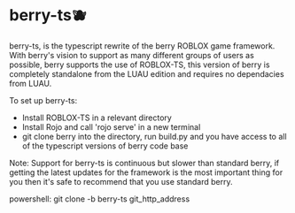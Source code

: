 # berry-ts🫐

berry-ts, is the typescript rewrite of the berry ROBLOX game framework. With berry's vision to support
as many different groups of users as possible, berry supports the use of ROBLOX-TS, this version of berry
is completely standalone from the LUAU edition and requires no dependacies from LUAU.

To set up berry-ts:
- Install ROBLOX-TS in a relevant directory
- Install Rojo and call 'rojo serve' in a new terminal
- git clone berry into the directory, run build.py and you have access to all of the typescript versions of berry code base

Note:
Support for berry-ts is continuous but slower than standard berry, if getting the latest
updates for the framework is the most important thing for you then it's safe to recommend that you
use standard berry.

powershell:
git clone -b berry-ts git_http_address

